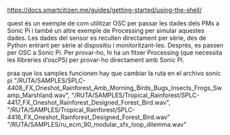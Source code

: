 https://docs.smartcitizen.me/guides/getting-started/using-the-shell/



quest és un exemple de com utilitzar OSC per passar les dades dels PMs a Sonic Pi i també un altre exemple de Processing per simular aquestes dades.
Les dades del sensor es recullen directament per sèrie, des de Python entrant per sèrie al dispositiu i monitoritzant-les.
Després, es passen per OSC a Sonic Pi.
Per provar-ho, hi ha un fitxer Processing (que necessita les llibreries d’oscP5) per provar-ho directament amb Sonic Pi.

praa que los samples funcionen hay que cambiar la ruta en el archivo sonic pi
    "/RUTA/SAMPLES/SPLC-4408_FX_Oneshot_Rainforest_Amb_Morning_Birds_Bugs_Insects_Frogs_Swamp_Marshland.wav",
    "/RUTA/SAMPLES/Tropical_Rainforest/SPLC-4417_FX_Oneshot_Rainforest_Designed_Forest_Bird.wav",
    "/RUTA/SAMPLES/Tropical_Rainforest/SPLC-4416_FX_Oneshot_Rainforest_Designed_Forest_Bird.wav"
     "/RUTA/SAMPLES/ru_ecm_90_modular_sfx_loop_dilemma.wav"


